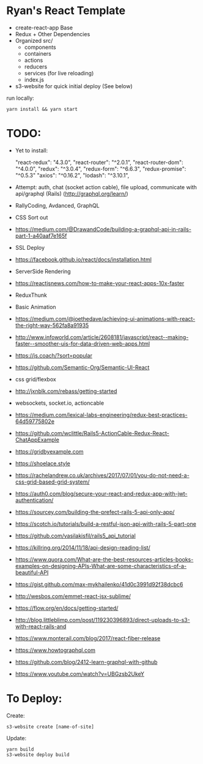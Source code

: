 # Ryan's React Template

* create-react-app Base
* Redux + Other Dependencies
* Organized src/
  * components
  * containers
  * actions
  * reducers
  * services (for live reloading)
  * index.js
* s3-website for quick initial deploy (See below)


run locally:
```
yarn install && yarn start
```
# TODO:

* Yet to install:

    "react-redux": "4.3.0",
    "react-router": "^2.0.1",
    "react-router-dom": "^4.0.0",
    "redux": "^3.0.4",
    "redux-form": "^6.6.3",
    "redux-promise": "^0.5.3"
    "axios": "^0.16.2",
    "lodash": "^3.10.1",

* Attempt: auth, chat (socket action cable), file upload, communicate with api/graphql (Rails) (http://graphql.org/learn/)
* RallyCoding, Avdanced, GraphQL
* CSS Sort out
* https://medium.com/@DrawandCode/building-a-graphql-api-in-rails-part-1-a40aaf7e165f
* SSL Deploy
* https://facebook.github.io/react/docs/installation.html
* ServerSide Rendering
* https://reactjsnews.com/how-to-make-your-react-apps-10x-faster
* ReduxThunk
* Basic Animation
* https://medium.com/@joethedave/achieving-ui-animations-with-react-the-right-way-562fa8a91935
* http://www.infoworld.com/article/2608181/javascript/react--making-faster--smoother-uis-for-data-driven-web-apps.html
* https://js.coach/?sort=popular
* https://github.com/Semantic-Org/Semantic-UI-React
* css grid/flexbox
* http://jxnblk.com/rebass/getting-started
* websockets, socket.io, actioncable
* https://medium.com/lexical-labs-engineering/redux-best-practices-64d59775802e
* https://github.com/wclittle/Rails5-ActionCable-Redux-React-ChatAppExample
* https://gridbyexample.com
* https://shoelace.style
* https://rachelandrew.co.uk/archives/2017/07/01/you-do-not-need-a-css-grid-based-grid-system/
* https://auth0.com/blog/secure-your-react-and-redux-app-with-jwt-authentication/
* https://sourcey.com/building-the-prefect-rails-5-api-only-app/
* https://scotch.io/tutorials/build-a-restful-json-api-with-rails-5-part-one
* https://github.com/vasilakisfil/rails5_api_tutorial
* https://killring.org/2014/11/18/api-design-reading-list/
* https://www.quora.com/What-are-the-best-resources-articles-books-examples-on-designing-APIs-What-are-some-characteristics-of-a-beautiful-API
* https://gist.github.com/max-mykhailenko/41d0c3991d92f38dcbc6
* http://wesbos.com/emmet-react-jsx-sublime/
* https://flow.org/en/docs/getting-started/
* http://blog.littleblimp.com/post/119230396893/direct-uploads-to-s3-with-react-rails-and
* https://www.monterail.com/blog/2017/react-fiber-release
* https://www.howtographql.com
* https://github.com/blog/2412-learn-graphql-with-github
* https://www.youtube.com/watch?v=UBGzsb2UkeY

# To Deploy:
Create:
```
s3-website create [name-of-site]
```
Update:
```
yarn build
s3-website deploy build
```
